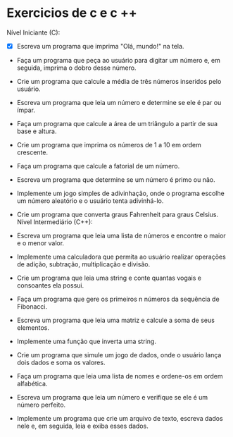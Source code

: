 # Exercicios de c e c ++
Nível Iniciante (C):

- [x] Escreva um programa que imprima "Olá, mundo!" na tela.
- Faça um programa que peça ao usuário para digitar um número e, em seguida, imprima o dobro desse número.
- Crie um programa que calcule a média de três números inseridos pelo usuário.
- Escreva um programa que leia um número e determine se ele é par ou ímpar.
- Faça um programa que calcule a área de um triângulo a partir de sua base e altura.
- Crie um programa que imprima os números de 1 a 10 em ordem crescente.
- Faça um programa que calcule a fatorial de um número.
- Escreva um programa que determine se um número é primo ou não.
- Implemente um jogo simples de adivinhação, onde o programa escolhe um número aleatório e o usuário tenta adivinhá-lo.
- Crie um programa que converta graus Fahrenheit para graus Celsius.
Nível Intermediário (C++):

- Escreva um programa que leia uma lista de números e encontre o maior e o menor valor.
- Implemente uma calculadora que permita ao usuário realizar operações de adição, subtração, multiplicação e divisão.
- Crie um programa que leia uma string e conte quantas vogais e consoantes ela possui.
- Faça um programa que gere os primeiros n números da sequência de Fibonacci.
- Escreva um programa que leia uma matriz e calcule a soma de seus elementos.
- Implemente uma função que inverta uma string.
- Crie um programa que simule um jogo de dados, onde o usuário lança dois dados e soma os valores.
- Faça um programa que leia uma lista de nomes e ordene-os em ordem alfabética.
- Escreva um programa que leia um número e verifique se ele é um número perfeito.
- Implemente um programa que crie um arquivo de texto, escreva dados nele e, em seguida, leia e exiba esses dados.
